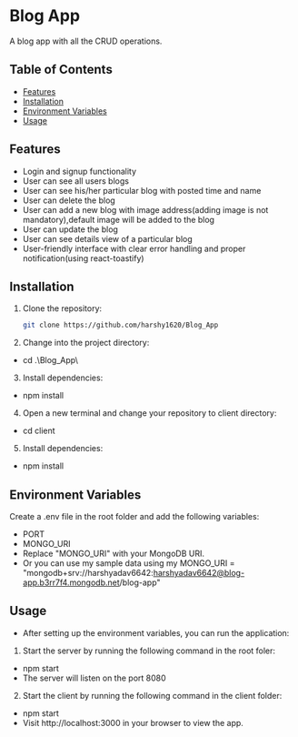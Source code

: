 # Blog App

A blog app with all the CRUD operations.

## Table of Contents

- [Features](#features)
- [Installation](#installation)
- [Environment Variables](#environment-variables)
- [Usage](#usage)

## Features

- Login and signup functionality
- User can see all users blogs
- User can see his/her particular blog with posted time and name
- User can delete the blog
- User can add a new blog with image address(adding image is not mandatory),default image will be added to the blog
- User can update the blog
- User can see details view of a particular blog
- User-friendly interface with clear error handling and proper notification(using react-toastify)

## Installation

1. Clone the repository:

   ```bash
   git clone https://github.com/harshy1620/Blog_App

   ```

2. Change into the project directory:

- cd .\Blog_App\

3. Install dependencies:

- npm install

4. Open a new terminal and change your repository to client directory:

- cd client

5. Install dependencies:

- npm install

## Environment Variables

Create a .env file in the root folder and add the following variables:

- PORT
- MONGO_URI
- Replace "MONGO_URI" with your MongoDB URI.
- Or you can use my sample data using my MONGO_URI = "mongodb+srv://harshyadav6642:harshyadav6642@blog-app.b3rr7f4.mongodb.net/blog-app"

## Usage

- After setting up the environment variables, you can run the application:

1. Start the server by running the following command in the root foler:

- npm start
- The server will listen on the port 8080

2. Start the client by running the following command in the client folder:

- npm start
- Visit http://localhost:3000 in your browser to view the app.
